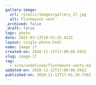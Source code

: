 ```yaml
---
gallery-image:
  url: /static/images/gallery_17.jpg
  alt: Flushmount vent
_archived: false
_draft: false
tags: photo
date: 2021-03-13T19:53:25.412Z
layout: single-photo.html
name: Image 17
created-on: 2020-11-12T17:00:08.591Z
slug: image-17
tag:
  - site/undefined/flushmount-vents.md
updated-on: 2020-11-12T17:00:08.591Z
published-on: 2020-11-12T17:01:10.736Z
---
```


